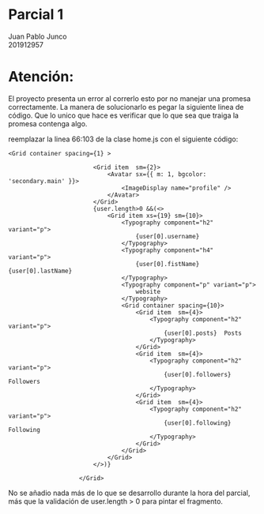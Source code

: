 # Parcial 1

Juan Pablo Junco\
201912957

# Atención:
El proyecto presenta un error al correrlo esto por no manejar una promesa correctamente. La manera de solucionarlo es pegar la siguiente linea de código. Que lo unico que hace es verificar que lo que sea que traiga la promesa contenga algo.

reemplazar la linea 66:103 de la clase home.js con el siguiente código:
```
<Grid container spacing={1} >

                        <Grid item  sm={2}>
                            <Avatar sx={{ m: 1, bgcolor: 'secondary.main' }}>
                                <ImageDisplay name="profile" />
                            </Avatar>
                        </Grid>
                        {user.length>0 &&(<>
                            <Grid item xs={19} sm={10}>
                                <Typography component="h2" variant="p">
                                    {user[0].username}
                                </Typography>
                                <Typography component="h4" variant="p">
                                    {user[0].fistName} {user[0].lastName}
                                </Typography>
                                <Typography component="p" variant="p">
                                    website
                                </Typography>
                                <Grid container spacing={10}>
                                    <Grid item  sm={4}>
                                        <Typography component="h2" variant="p">
                                            {user[0].posts}  Posts
                                        </Typography>
                                    </Grid>
                                    <Grid item  sm={4}>
                                        <Typography component="h2" variant="p">
                                            {user[0].followers}  Followers
                                        </Typography>
                                    </Grid>
                                    <Grid item  sm={4}>
                                        <Typography component="h2" variant="p">
                                            {user[0].following}  Following
                                        </Typography>
                                    </Grid>
                                </Grid>
                            </Grid>
                        </>)}

                    </Grid>
```

No se añadio nada más de lo que se desarrollo durante la hora del parcial, más que la validación de user.length > 0 para pintar el fragmento.

